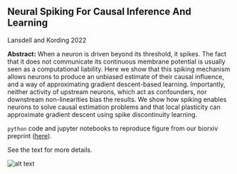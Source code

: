 ## Neural Spiking For Causal Inference And Learning

Lansdell and Kording 2022

**Abstract:** When a neuron is driven beyond its threshold, it spikes. The fact that it does not communicate its continuous membrane potential is usually seen as a computational liability. Here we show that this spiking mechanism allows neurons to produce an unbiased estimate of their causal influence, and a way of approximating gradient descent-based learning. Importantly, neither activity of upstream neurons, which act as confounders, nor downstream non-linearities bias the results. We show how spiking enables neurons to solve causal estimation problems and that local plasticity can approximate gradient descent using spike discontinuity learning.

`python` code and jupyter notebooks to reproduce figure from our biorxiv preprint ([here](https://www.biorxiv.org/content/early/2018/01/24/253351.article-info)).

See the text for more details.

![alt text](fig1.png "Figure 1")
